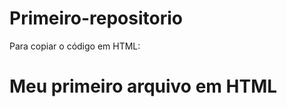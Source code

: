 # Primeiro-repositorio

Para copiar o código em HTML: 
<html>
  <h1> Meu primeiro arquivo em HTML </h1> 
  </html>
